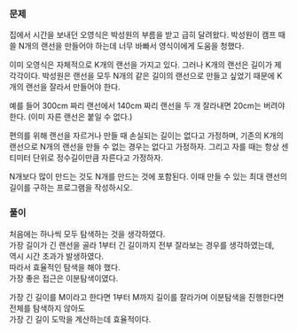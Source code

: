 ### 문제

집에서 시간을 보내던 오영식은 박성원의 부름을 받고 급히 달려왔다. 박성원이 캠프 때 쓸 N개의 랜선을 만들어야 하는데 너무 바빠서 영식이에게 도움을 청했다.

이미 오영식은 자체적으로 K개의 랜선을 가지고 있다. 그러나 K개의 랜선은 길이가 제각각이다. 박성원은 랜선을 모두 N개의 같은 길이의 랜선으로 만들고 싶었기 때문에 K개의 랜선을 잘라서 만들어야 한다. 

예를 들어 300cm 짜리 랜선에서 140cm 짜리 랜선을 두 개 잘라내면 20cm는 버려야 한다. (이미 자른 랜선은 붙일 수 없다.)

편의를 위해 랜선을 자르거나 만들 때 손실되는 길이는 없다고 가정하며, 기존의 K개의 랜선으로 N개의 랜선을 만들 수 없는 경우는 없다고 가정하자. 그리고 자를 때는 항상 센티미터 단위로 정수길이만큼 자른다고 가정하자. 

N개보다 많이 만드는 것도 N개를 만드는 것에 포함된다. 이때 만들 수 있는 최대 랜선의 길이를 구하는 프로그램을 작성하시오.


### 풀이

처음에는 하나씩 모두 탐색하는 것을 생각하였다.   
가장 길이가 긴 랜선을 골라 1부터 긴 길이까지 전부 잘라보는 경우를 생각하였는데,   
역시 시간 초과가 발생하였다.   
따라서 효율적인 탐색을 해야 했다.   
가장 좋은 접근은 이분탐색이였다.   

가장 긴 길이를 M이라고 한다면 1부터 M까지 길이를 잘라가며 이분탐색을 진행한다면 전체를 탐색하지 않아도   
가장 긴 길이 도막을 계산하는데 효율적이다.
